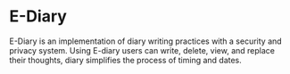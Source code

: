 # E-Diary
E-Diary is an implementation of diary writing practices with a security and privacy system. Using E-diary users can write, delete, view, and replace their thoughts, diary simplifies the process of timing and dates.
